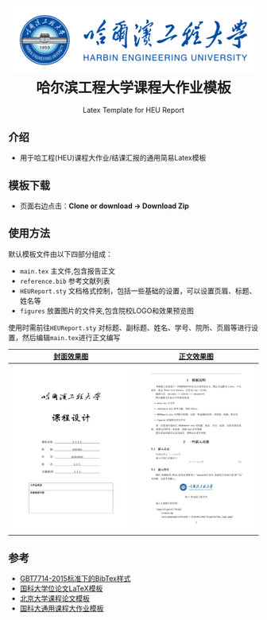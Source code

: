 

<h1 align="center">
  <a href="https://github.com/a-kkiri/HEU_Latex_Template">
    <img alt="HEU_Latex_Template" src="https://github.com/a-kkiri/HEU_Latex_Template/blob/main/figures/heu_logo.png?raw=true"  />
  </a>

  <br />
  哈尔滨工程大学课程大作业模板

</h1>

<p align="center">
  Latex Template for HEU Report
</p>


## 介绍
- 用于哈工程(HEU)课程大作业/结课汇报的通用简易Latex模板

## 模板下载

* 页面右边点击：**Clone or download -> Download Zip**

## 使用方法
默认模板文件由以下四部分组成：

- `main.tex` 主文件,包含报告正文
- `reference.bib` 参考文献列表
- `HEUReport.sty` 文档格式控制，包括一些基础的设置，可以设置页眉、标题、姓名等
- `figures` 放置图片的文件夹,包含院校LOGO和效果预览图

使用时需前往`HEUReport.sty` 对标题、副标题、姓名、学号、院所、页眉等进行设置，然后编辑`main.tex`进行正文编写


|  [封面效果图](https://github.com/a-kkiri/HEU_Latex_Template/blob/main/figures/template_cover.jpg) |  [正文效果图](https://github.com/a-kkiri/HEU_Latex_Template/blob/main/figures/template_page2.jpg)| 
|:---:|:---:|
| ![Résumé](https://github.com/a-kkiri/HEU_Latex_Template/blob/main/figures/template_cover.jpg?raw=true) | ![Résumé](https://github.com/a-kkiri/HEU_Latex_Template/blob/main/figures/template_page2.jpg?raw=true)| 

## 参考

+ [GBT7714-2015标准下的BibTex样式](https://github.com/zepinglee/gbt7714-bibtex-style)
+ [国科大学位论文LaTeX模板](https://github.com/mohuangrui/ucasthesis)
+ [北京大学课程论文模板](https://www.overleaf.com/latex/templates/bei-jing-da-xue-ke-cheng-lun-wen-mo-ban/yntmqcktrzfh)
+ [国科大通用课程大作业模板](https://github.com/jweihe/UCAS_Latex_Template)
